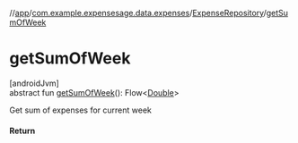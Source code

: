 //[app](../../../index.md)/[com.example.expensesage.data.expenses](../index.md)/[ExpenseRepository](index.md)/[getSumOfWeek](get-sum-of-week.md)

# getSumOfWeek

[androidJvm]\
abstract fun [getSumOfWeek](get-sum-of-week.md)(): Flow&lt;[Double](https://kotlinlang.org/api/latest/jvm/stdlib/kotlin/-double/index.html)&gt;

Get sum of expenses for current week

#### Return
